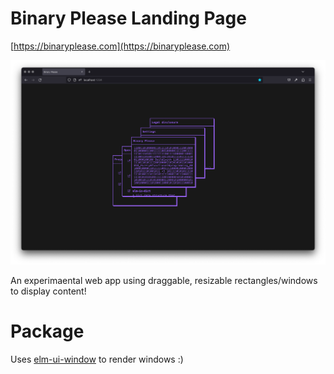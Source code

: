 # Binary Please Landing Page

[https://binaryplease.com](https://binaryplease.com)

![](docs/Screenshot.f2a687b.png)

An experimaental web app using draggable, resizable rectangles/windows to display content!

# Package

Uses [elm-ui-window](https://github.com/escherlies/elm-ui-window) to render windows :)

